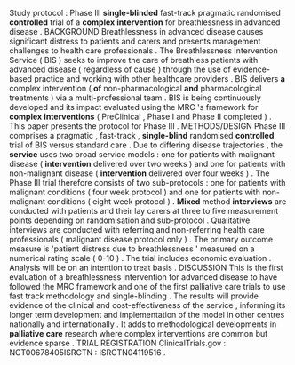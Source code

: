 Study protocol : Phase III **single-blinded** fast-track pragmatic randomised **controlled** trial of a **complex** **intervention** for breathlessness in advanced disease . BACKGROUND Breathlessness in advanced disease causes significant distress to patients and carers and presents management challenges to health care professionals . The Breathlessness Intervention Service ( BIS ) seeks to improve the care of breathless patients with advanced disease ( regardless of cause ) through the use of evidence-based practice and working with other healthcare providers . BIS delivers **a** complex intervention ( **of** non-pharmacological **and** pharmacological treatments ) via a multi-professional team . BIS is being continuously developed and its impact evaluated using the MRC 's framework for **complex** **interventions** ( PreClinical , Phase I and Phase II completed ) . This paper presents the protocol for Phase III . METHODS/DESIGN Phase III comprises a pragmatic , fast-track , **single-blind** randomised **controlled** trial of BIS versus standard care . Due to differing disease trajectories , the **service** uses two broad service models : one for patients with malignant disease ( **intervention** delivered over two weeks ) and one for patients with non-malignant disease ( **intervention** delivered over four weeks ) . The Phase III trial therefore consists of two sub-protocols : one for patients with malignant conditions ( four week protocol ) and one for patients with non-malignant conditions ( eight week protocol ) . **Mixed** method **interviews** are conducted with patients and their lay carers at three to five measurement points depending on randomisation and sub-protocol . Qualitative interviews are conducted with referring and non-referring health care professionals ( malignant disease protocol only ) . The primary outcome measure is 'patient distress due to breathlessness ' measured on a numerical rating scale ( 0-10 ) . The trial includes economic evaluation . Analysis will be on an intention to treat basis . DISCUSSION This is the first evaluation of a breathlessness intervention for advanced disease to have followed the MRC framework and one of the first palliative care trials to use fast track methodology and single-blinding . The results will provide evidence of the clinical and cost-effectiveness of the service , informing its longer term development and implementation of the model in other centres nationally and internationally . It adds to methodological developments in **palliative** **care** research where complex interventions are common but evidence sparse . TRIAL REGISTRATION ClinicalTrials.gov : NCT00678405ISRCTN : ISRCTN04119516 . 